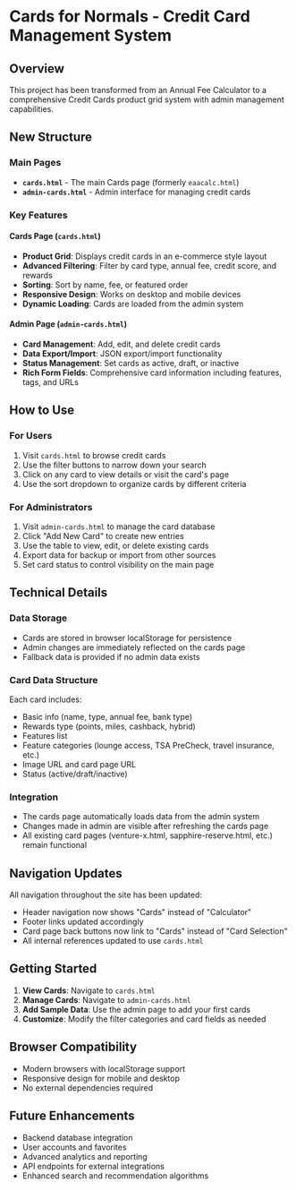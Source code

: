 # Cards for Normals - Credit Card Management System

## Overview

This project has been transformed from an Annual Fee Calculator to a comprehensive Credit Cards product grid system with admin management capabilities.

## New Structure

### Main Pages
- **`cards.html`** - The main Cards page (formerly `eaacalc.html`)
- **`admin-cards.html`** - Admin interface for managing credit cards

### Key Features

#### Cards Page (`cards.html`)
- **Product Grid**: Displays credit cards in an e-commerce style layout
- **Advanced Filtering**: Filter by card type, annual fee, credit score, and rewards
- **Sorting**: Sort by name, fee, or featured order
- **Responsive Design**: Works on desktop and mobile devices
- **Dynamic Loading**: Cards are loaded from the admin system

#### Admin Page (`admin-cards.html`)
- **Card Management**: Add, edit, and delete credit cards
- **Data Export/Import**: JSON export/import functionality
- **Status Management**: Set cards as active, draft, or inactive
- **Rich Form Fields**: Comprehensive card information including features, tags, and URLs

## How to Use

### For Users
1. Visit `cards.html` to browse credit cards
2. Use the filter buttons to narrow down your search
3. Click on any card to view details or visit the card's page
4. Use the sort dropdown to organize cards by different criteria

### For Administrators
1. Visit `admin-cards.html` to manage the card database
2. Click "Add New Card" to create new entries
3. Use the table to view, edit, or delete existing cards
4. Export data for backup or import from other sources
5. Set card status to control visibility on the main page

## Technical Details

### Data Storage
- Cards are stored in browser localStorage for persistence
- Admin changes are immediately reflected on the cards page
- Fallback data is provided if no admin data exists

### Card Data Structure
Each card includes:
- Basic info (name, type, annual fee, bank type)
- Rewards type (points, miles, cashback, hybrid)
- Features list
- Feature categories (lounge access, TSA PreCheck, travel insurance, etc.)
- Image URL and card page URL
- Status (active/draft/inactive)

### Integration
- The cards page automatically loads data from the admin system
- Changes made in admin are visible after refreshing the cards page
- All existing card pages (venture-x.html, sapphire-reserve.html, etc.) remain functional

## Navigation Updates

All navigation throughout the site has been updated:
- Header navigation now shows "Cards" instead of "Calculator"
- Footer links updated accordingly
- Card page back buttons now link to "Cards" instead of "Card Selection"
- All internal references updated to use `cards.html`

## Getting Started

1. **View Cards**: Navigate to `cards.html`
2. **Manage Cards**: Navigate to `admin-cards.html`
3. **Add Sample Data**: Use the admin page to add your first cards
4. **Customize**: Modify the filter categories and card fields as needed

## Browser Compatibility

- Modern browsers with localStorage support
- Responsive design for mobile and desktop
- No external dependencies required

## Future Enhancements

- Backend database integration
- User accounts and favorites
- Advanced analytics and reporting
- API endpoints for external integrations
- Enhanced search and recommendation algorithms 